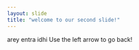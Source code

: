 ```yaml
---
layout: slide
title: "welcome to our second slide!"
---
```

arey entra idhi
Use the left arrow to go back!
